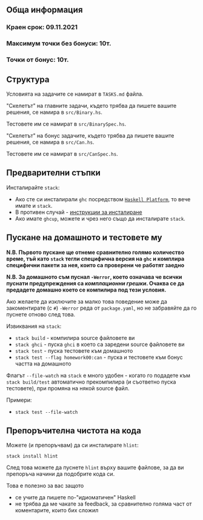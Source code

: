 ## Обща информация
### Краен срок: 09.11.2021
### Максимум точки без бонуси: 10т.
### Точки от бонус: 10т.

## Структура
Условията на задачите се намират в `TASKS.md` файла.

"Скелетът" на главните задачи, където трябва да пишете вашите решения, се намира в `src/Binary.hs`.

Тестовете им се намират в `src/BinarySpec.hs`.

"Скелетът" на бонус задачите, където трябва да пишете вашите решения, се намира в `src/Can.hs`.

Тестовете им се намират в `src/CanSpec.hs`.

## Предварителни стъпки
Инсталирайте `stack`:
  * Ако сте си инсталирали `ghc` посредством [`Haskell Platform`](https://www.haskell.org/platform/),
    то вече имате и `stack`.
  * В противен случай - [инструкции за инсталиране](https://docs.haskellstack.org/en/stable/install_and_upgrade/)
  * Ако имате `ghcup`, можете и чрез него също да инсталирате `stack`.

## Пускане на домашното и тестовете му
**N.B. Първото пускане ще отнеме сравнително голямо количество време,
тъй като `stack` тегли специфична версия на `ghc` и комплира специфични пакети за нея, които са проверени че работят заедно**

**N.B. За домашното съм пуснал `-Werror`, което означава че всички пуснати предупреждения са
_комплационни грешки_. Очаква се да предадете домашно което се компилира под тези условия.**

Ако желаете да изключите за малко това поведение може да закоментирате (с `#`) `-Werror` реда от `package.yaml`,
но не забравяйте да го пуснете отново след това.

Извиквания на `stack`:
* `stack build` - компилира source файловете ви
* `stack ghci` - пуска `ghci` в което са заредени source файловете ви
* `stack test` - пуска тестовете към домашното
* `stack test --flag homework00:can` - пуска и тестовете към бонус частта на домашното

Флагът `--file-watch` на `stack` е много удобен - когато го подадете към
`stack build/test` автоматично прекомпилира (и съответно пуска тестовете),
при промяна на някой source файл.

Примери:
* `stack test --file-watch`

## Препоръчителна чистота на кода

Можете (и препоръчвам) да си инсталирате `hlint`:

`stack install hlint`

След това можете да пуснете `hlint` върху вашите файлове,
за да ви препоръча начини да подобрите кода си.

Това е полезно за вас защото
* се учите да пишете по-"идиоматичен" Haskell
* не трябва да ме чакате за feedback, за сравнително голяма част от коментарите, които бих сложил
